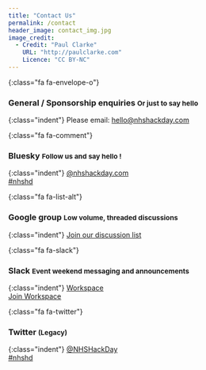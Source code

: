 ```yaml
---
title: "Contact Us"
permalink: /contact
header_image: contact_img.jpg
image_credit:
  - Credit: "Paul Clarke"
    URL: "http://paulclarke.com"
    Licence: "CC BY-NC"
---
```


{:class="fa fa-envelope-o"}
### General / Sponsorship enquiries <small>Or just to say hello</small>

{:class="indent"}
Please email: <hello@nhshackday.com>

{:class="fa fa-comment"}
### Bluesky <small>Follow us and say hello !</small>

{:class="indent"}
[@nhshackday.com](https://bsky.app/profile/nhshackday.com)  
[#nhshd](https://bsky.app/hashtag/nhshd)

{:class="fa fa-list-alt"}
### Google group <small>Low volume, threaded discussions</small>

{:class="indent"}
[Join our discussion list](https://groups.google.com/forum/#!forum/nhshackday)

{:class="fa fa-slack"}
### Slack <small>Event weekend messaging and announcements</small>

{:class="indent"}
[Workspace](https://nhshd.slack.com/)  
[Join Workspace](/join-slack)

{:class="fa fa-twitter"}
### Twitter <small>(Legacy)</small>

{:class="indent"}
[@NHSHackDay](https://twitter.com/nhshackday)  
[#nhshd](https://twitter.com/search?q=%23nhshd)